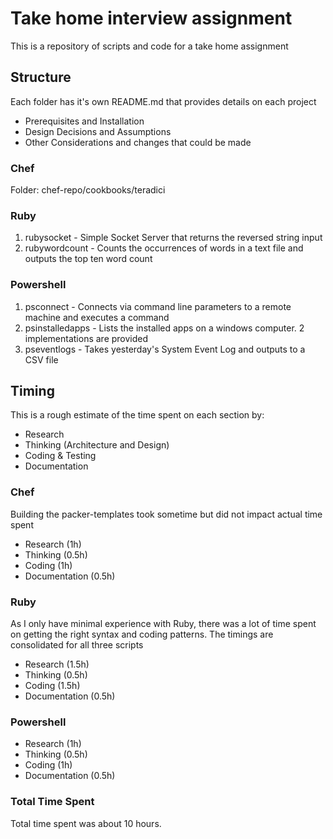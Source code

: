 # Take home interview assignment
This is a repository of scripts and code for a take home assignment
## Structure
Each folder has it's own README.md that provides details on each project
* Prerequisites and Installation
* Design Decisions and Assumptions
* Other Considerations and changes that could be made
### Chef
Folder: chef-repo/cookbooks/teradici
### Ruby
1. rubysocket - Simple Socket Server that returns the reversed string input
2. rubywordcount - Counts the occurrences of words in a text file and outputs the top ten word count
### Powershell
1. psconnect - Connects via command line parameters to a remote machine and executes a command
2. psinstalledapps - Lists the installed apps on a windows computer. 2 implementations are provided
3. pseventlogs - Takes yesterday's System Event Log and outputs to a CSV file
## Timing
This is a rough estimate of the time spent on each section by:
* Research
* Thinking (Architecture and Design)
* Coding & Testing
* Documentation
### Chef
Building the packer-templates took sometime but did not impact actual time spent
* Research (1h)
* Thinking (0.5h)
* Coding (1h)
* Documentation (0.5h)
### Ruby
As I only have minimal experience with Ruby, there was a lot of time spent on getting the right syntax and coding patterns. The timings are consolidated for all three scripts
* Research (1.5h)
* Thinking (0.5h)
* Coding (1.5h)
* Documentation (0.5h)
### Powershell
* Research (1h)
* Thinking (0.5h)
* Coding (1h)
* Documentation (0.5h)
### Total Time Spent
Total time spent was about 10 hours.
